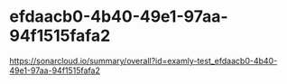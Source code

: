 # efdaacb0-4b40-49e1-97aa-94f1515fafa2
https://sonarcloud.io/summary/overall?id=examly-test_efdaacb0-4b40-49e1-97aa-94f1515fafa2
